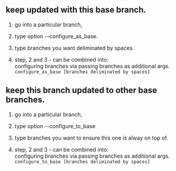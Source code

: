 ## keep updated with this base branch.
1) go into a particular branch,
2) type option --configure_as_base.
3) type branches you want deliminated by spaces.

4) step, 2 and 3 - can be combined into:
<br> configuring branches via passing branches as additional args.
<br>`configure_as_base [branches deliminated by spaces]`

## keep this branch updated to other base branches.
1) go into a particular branch,
2) type option --configure_to_base
3) type branches you want to ensure this one is alway on top of.

4) step, 2 and 3 - can be combined into:
<br> configuring branches via passing branches as additional args.
<br>`configure_to_base [branches deliminated by spaces]`
